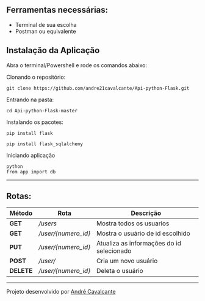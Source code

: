 
## Ferramentas necessárias:

<ul> 
<li>Terminal de sua escolha</li>
<li>Postman ou equivalente</li>
</ul>


## Instalação da Aplicação

Abra o terminal/Powershell e rode os comandos abaixo:

Clonando o repositório:
```
git clone https://github.com/andre21cavalcante/Api-python-Flask.git
```
Entrando na pasta:
```
cd Api-python-Flask-master

```

Instalando os pacotes:
```
pip install flask
```

```
pip install flask_sqlalchemy
```
Iniciando aplicação 

```
python
from app import db
```

---

## Rotas:

|Método|Rota|Descrição|
| -----| -----| -----------|
|**GET** | */users* | Mostra todos os usuarios|
|**GET** | */user/{numero_id}* | Mostra o usuário de id escolhido|
|**PUT** | */user/{numero_id}*| Atualiza as informações do id selecionado|
|**POST** | */user/* | Cria um novo usuário|
|**DELETE** | */user/{numero_id}* | Deleta o usuário|


---

Projeto desenvolvido por [André Cavalcante](https://github.com/andre21cavalcante)
